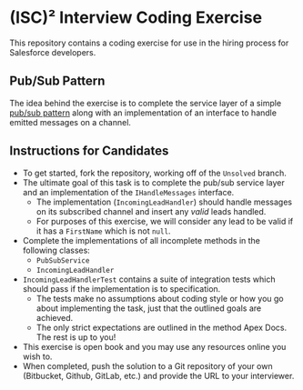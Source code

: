 # (ISC)² Interview Coding Exercise

This repository contains a coding exercise for use in the hiring process for Salesforce developers.

## Pub/Sub Pattern

The idea behind the exercise is to complete the service layer of a simple [pub/sub pattern](https://www.enterpriseintegrationpatterns.com/patterns/messaging/PublishSubscribeChannel.html) along with an implementation of an interface to handle emitted messages on a channel.

## Instructions for Candidates

* To get started, fork the repository, working off of the ```Unsolved``` branch.
* The ultimate goal of this task is to complete the pub/sub service layer and an implementation of the ```IHandleMessages``` interface.
    * The implementation (```IncomingLeadHandler```) should handle messages on its subscribed channel and insert any _valid_ leads handled.
    * For purposes of this exercise, we will consider any lead to be valid if it has a ```FirstName``` which is not ```null```.
* Complete the implementations of all incomplete methods in the following classes:
    * ```PubSubService```
    * ```IncomingLeadHandler```
* ```IncomingLeadHandlerTest``` contains a suite of integration tests which should pass if the implementation is to specification.
    * The tests make no assumptions about coding style or how you go about implementing the task, just that the outlined goals are achieved.
    * The only strict expectations are outlined in the method Apex Docs. The rest is up to you!
* This exercise is open book and you may use any resources online you wish to.
* When completed, push the solution to a Git repository of your own (Bitbucket, Github, GitLab, etc.) and provide the URL to your interviewer.